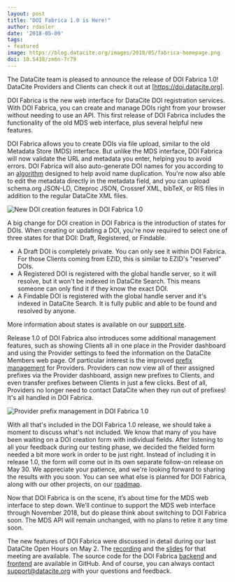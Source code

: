 ```yaml
---
layout: post
title: "DOI Fabrica 1.0 is Here!"
author: rdasler
date: '2018-05-09'
tags: 
- featured
image: https://blog.datacite.org/images/2018/05/fabrica-homepage.png
doi: 10.5438/zm6n-7r79
---
```


The DataCite team is pleased to announce the release of DOI Fabrica 1.0! DataCite Providers and Clients can check it out at [https://doi.datacite.org]. 

DOI Fabrica is the new web interface for DataCite DOI registration services. With DOI Fabrica, you can create and manage DOIs right from your browser without needing to use an API. This first release of DOI Fabrica includes the functionality of the old MDS web interface, plus several helpful new features. 

DOI Fabrica allows you to create DOIs via file upload, similar to the old Metadata Store (MDS) interface. But unlike the MDS interface, DOI Fabrica will now validate the URL and metadata you enter, helping you to avoid errors. DOI Fabrica will also auto-generate DOI names for you according to an [algorithm](https://github.com/datacite/base32-url) designed to help avoid name duplication. You're now also able to edit the metadata directly in the metadata field, and you can upload schema.org JSON-LD, Citeproc JSON, Crossref XML, bibTeX, or RIS files in addition to the regular DataCite XML files. 

![New DOI creation features in DOI Fabrica 1.0](/images/2018/05/fabrica-highlights.png)

A big change for DOI creation in DOI Fabrica is the introduction of states for DOIs. When creating or updating a DOI, you're now required to select one of three states for that DOI: Draft, Registered, or Findable. 
* A Draft DOI is completely private. You can only see it within DOI Fabrica. For those Clients coming from EZID, this is similar to EZID's "reserved" DOIs. 
* A Registered DOI is registered with the global handle server, so it will resolve, but it won't be indexed in DataCite Search. This means someone can only find it if they know the exact DOI. 
* A Findable DOI is registered with the global handle server and it's indexed in DataCite Search. It is fully public and able to be found and resolved by anyone. 

More information about states is available on our [support site](https://support.datacite.org/docs/about-states-in-datacite-doi-fabrica). 

Release 1.0 of DOI Fabrica also introduces some additional management features, such as showing Clients all in one place in the Provider dashboard and using the Provider settings to feed the information on the DataCite Members web page. Of particular interest is the improved [prefix management](https://support.datacite.org/docs/datacite-doi-fabrica-for-providers#section-provider-dashboard-prefixes) for Providers. Providers can now view all of their assigned prefixes via the Provider dashboard, assign new prefixes to Clients, and even transfer prefixes between Clients in just a few clicks. Best of all, Providers no longer need to contact DataCite when they run out of prefixes! It's all handled in DOI Fabrica. 

![Provider prefix management in DOI Fabrica 1.0](/images/2018/05/fabrica-prefixes.png)

With all that's included in the DOI Fabrica 1.0 release, we should take a moment to discuss what's not included. We know that many of you have been waiting on a DOI creation form with individual fields. After listening to all your feedback during our testing phase, we decided the fielded form needed a bit more work in order to be just right. Instead of including it in release 1.0, the form will come out in its own separate follow-on release on May 30. We appreciate your patience, and we're looking forward to sharing the results with you soon. You can see what else is planned for DOI Fabrica, along with our other projects, on our [roadmap](https://datacite.org/roadmap.html).

Now that DOI Fabrica is on the scene, it’s about time for the MDS web interface to step down. We’ll continue to support the MDS web interface through November 2018, but do please think about switching to DOI Fabrica soon. The MDS API will remain unchanged, with no plans to retire it any time soon. 

The new features of DOI Fabrica were discussed in detail during our last DataCite Open Hours on May 2. The [recording](https://tinyurl.com/y85zt7hf) and the [slides](https://tinyurl.com/yb9ddyrp) for that meeting are available. The source code for the DOI Fabrica [backend](https://doi.org/10.5438/8gb0-v673) and [frontend](https://doi.org/10.5438/cxe5-rg55) are available in GitHub. And of course, you can always contact [support@datacite.org](mailto:support@datacite.org) with your questions and feedback. 

